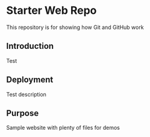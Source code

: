 # Starter Web Repo

This repository is for showing how Git and GitHub work

## Introduction
Test

## Deployment
Test description

## Purpose

Sample website with plenty of files for demos